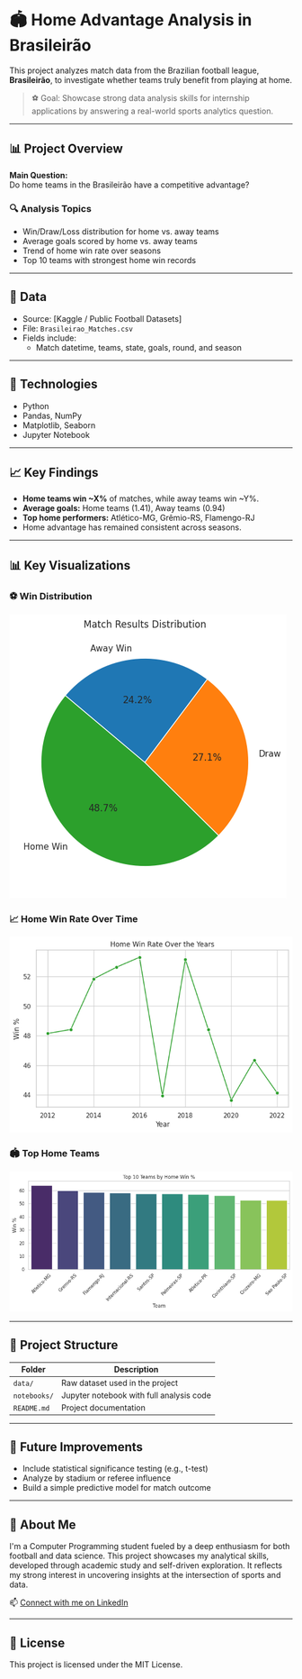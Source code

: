 # 🏟️ Home Advantage Analysis in Brasileirão

This project analyzes match data from the Brazilian football league, **Brasileirão**, to investigate whether teams truly benefit from playing at home.

> ⚽️ Goal: Showcase strong data analysis skills for internship applications by answering a real-world sports analytics question.

---

## 📊 Project Overview

**Main Question:**  
Do home teams in the Brasileirão have a competitive advantage?

### 🔍 Analysis Topics

- Win/Draw/Loss distribution for home vs. away teams
- Average goals scored by home vs. away teams
- Trend of home win rate over seasons
- Top 10 teams with strongest home win records

---

## 📁 Data

- Source: [Kaggle / Public Football Datasets]
- File: `Brasileirao_Matches.csv`
- Fields include:
  - Match datetime, teams, state, goals, round, and season

---

## 🔧 Technologies

- Python
- Pandas, NumPy
- Matplotlib, Seaborn
- Jupyter Notebook

---

## 📈 Key Findings

- **Home teams win ~X%** of matches, while away teams win ~Y%.
- **Average goals:** Home teams (1.41), Away teams (0.94)
- **Top home performers:** Atlético-MG, Grêmio-RS, Flamengo-RJ
- Home advantage has remained consistent across seasons.

---

## 📊 Key Visualizations

### ⚽ Win Distribution

![Home vs Away Win Distribution](https://github.com/felipervm/brasileirao-home-advantage/blob/main/images/home_win_distribution.png)

### 📈 Home Win Rate Over Time

![Home Win Rate Trend](https://github.com/felipervm/brasileirao-home-advantage/blob/main/images/Home_win_trend.png)

### 🏟️ Top Home Teams

![Top Home Teams](https://github.com/felipervm/brasileirao-home-advantage/blob/main/images/top_home_teams.png)

---

## 📂 Project Structure

| Folder        | Description                              |
|---------------|------------------------------------------|
| `data/`       | Raw dataset used in the project          |
| `notebooks/`  | Jupyter notebook with full analysis code |
| `README.md`   | Project documentation                    |

---

## 🚀 Future Improvements

- Include statistical significance testing (e.g., t-test)
- Analyze by stadium or referee influence
- Build a simple predictive model for match outcome

---

## 🙋 About Me

I'm a Computer Programming student fueled by a deep enthusiasm for both football and data science. This project showcases my analytical skills, developed through academic study and self-driven exploration. It reflects my strong interest in uncovering insights at the intersection of sports and data.

📫 [Connect with me on LinkedIn](https://www.linkedin.com/in/felipe-mattos-630557274)

---

## 📎 License

This project is licensed under the MIT License.
